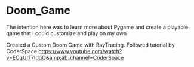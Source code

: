 # Doom_Game
The intention here was to learn more about Pygame and create a playable game that I could customize and play on my own

Created a Custom Doom Game with RayTracing. Followed tutorial by CoderSpace https://www.youtube.com/watch?v=ECqUrT7IdqQ&amp;ab_channel=CoderSpace

